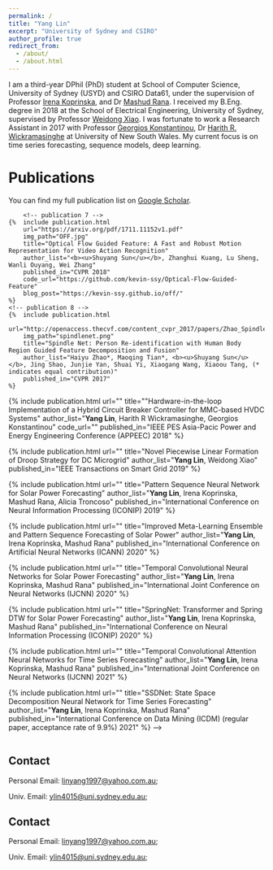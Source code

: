 ```yaml
---
permalink: /
title: "Yang Lin"
excerpt: "University of Sydney and CSIRO"
author_profile: true
redirect_from: 
  - /about/
  - /about.html
---
```


I am a third-year DPhil (PhD) student at School of Computer Science, University of Sydney (USYD) and CSIRO Data61, under the supervision of Professor [Irena Koprinska](https://www.sydney.edu.au/engineering/about/our-people/academic-staff/irena-koprinska.html), and Dr [Mashud Rana](https://people.csiro.au/r/m/mdmashud-rana). I received my B.Eng. degree in 2018 at the School of Electrical Engineering, University of Sydney, supervised by Professor [Weidong Xiao](https://www.sydney.edu.au/engineering/about/our-people/academic-staff/weidong-xiao.html). I was fortunate to work a Research Assistant  in 2017 with Professor [Georgios Konstantinou](https://research.unsw.edu.au/people/dr-georgios-konstantinou), Dr [Harith R. Wickramasinghe](https://www.unsw.edu.au/engineering/our-people/harith-wickramasinghe) at University of New South Wales. 
My current focus is on time series forecasting, sequence models, deep learning.


Publications
======
You can find my full publication list on [Google Scholar](https://scholar.google.com/citations?user=PoAvGRMAAAAJ).
<table width="100%">
	
		<!-- publication 7 -->
	{%  include publication.html 
		url="https://arxiv.org/pdf/1711.11152v1.pdf"
		img_path="OFF.jpg"
		title="Optical Flow Guided Feature: A Fast and Robust Motion Representation for Video Action Recognition" 
		author_list="<b><u>Shuyang Sun</u></b>, Zhanghui Kuang, Lu Sheng, Wanli Ouyang, Wei Zhang"
		published_in="CVPR 2018"
		code_url="https://github.com/kevin-ssy/Optical-Flow-Guided-Feature"
		blog_post="https://kevin-ssy.github.io/off/"
	%}
	<!-- publication 8 -->
	{%  include publication.html 
		url="http://openaccess.thecvf.com/content_cvpr_2017/papers/Zhao_Spindle_Net_Person_CVPR_2017_paper.pdf" 
		img_path="spindlenet.png" 
		title="Spindle Net: Person Re-identification with Human Body Region Guided Feature Decomposition and Fusion" 
		author_list="Haiyu Zhao*, Maoqing Tian*, <b><u>Shuyang Sun</u></b>, Jing Shao, Junjie Yan, Shuai Yi, Xiaogang Wang, Xiaoou Tang, (* indicates equal contribution)" 
		published_in="CVPR 2017" 
	%}
<!-- 
<!-- publication 1 -->
{%  include publication.html 
	url=""
	title=""Hardware-in-the-loop Implementation of a Hybrid Circuit Breaker Controller for MMC-based HVDC Systems" 
	author_list="<b>Yang Lin</b>, Harith R Wickramasinghe, Georgios Konstantinou"
	code_url=""
	published_in="IEEE PES Asia-Pacic Power and Energy Engineering Conference (APPEEC) 2018"
%}	
<!-- publication 2 -->
{%  include publication.html 
	url=""
	title="Novel Piecewise Linear Formation of Droop Strategy for DC Microgrid" 
	author_list="<b>Yang Lin</b>, Weidong Xiao"
	published_in="IEEE Transactions on Smart Grid 2019"
%}	
<!-- publication 3 -->
{%  include publication.html 
	url=""
	title="Pattern Sequence Neural Network for Solar Power Forecasting" 
	author_list="<b>Yang Lin</b>, Irena Koprinska, Mashud Rana, Alicia Troncoso"
	published_in="International Conference on Neural Information Processing (ICONIP) 2019"
%}	
<!-- publication 4 -->
{%  include publication.html 
	url=""
	title="Improved Meta-Learning Ensemble and Pattern Sequence Forecasting of Solar Power" 
	author_list="<b>Yang Lin</b>, Irena Koprinska, Mashud Rana"
	published_in="International Conference on Artificial Neural Networks (ICANN) 2020"
%}	
<!-- publication 5 -->
{%  include publication.html 
	url=""
	title="Temporal Convolutional Neural Networks for Solar Power Forecasting" 
	author_list="<b>Yang Lin</b>, Irena Koprinska, Mashud Rana"
	published_in="International Joint Conference on Neural Networks (IJCNN) 2020"
%}		
<!-- publication 6 -->
{%  include publication.html 
	url=""
	title="SpringNet: Transformer and Spring DTW for Solar Power Forecasting" 
	author_list="<b>Yang Lin</b>, Irena Koprinska, Mashud Rana"
	published_in="International Conference on Neural Information Processing (ICONIP) 2020"
%}	
<!-- publication 7 -->
{%  include publication.html 
	url=""
	title="Temporal Convolutional Attention Neural Networks for Time Series Forecasting" 
	author_list="<b>Yang Lin</b>, Irena Koprinska, Mashud Rana"
	published_in="International Joint Conference on Neural Networks (IJCNN) 2021"
%}	
<!-- publication 8 -->
{%  include publication.html 
	url=""
	title="SSDNet: State Space Decomposition Neural Network for Time Series Forecasting" 
	author_list="<b>Yang Lin</b>, Irena Koprinska, Mashud Rana"
	published_in="International Conference on Data Mining (ICDM) (regular paper, acceptance rate of 9.9%) 2021"
%}	 -->
</table>


## Contact
Personal Email: [linyang1997@yahoo.com.au](linyang1997@yahoo.com.au);

Univ. Email: [ylin4015@uni.sydney.edu.au](mailto:ylin4015@uni.sydney.edu.au);

</table>


## Contact
Personal Email: [linyang1997@yahoo.com.au](linyang1997@yahoo.com.au);

Univ. Email: [ylin4015@uni.sydney.edu.au](mailto:ylin4015@uni.sydney.edu.au);
